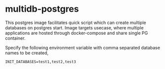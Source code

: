 multidb-postgres
==================

This postgres image facilitates quick script which can create multiple databases on postgres start.
Image targets usecase, where multiple applications are hosted through docker-compose and share single PG container.

Specify the following environment variable with comma separated database names to be created,

`INIT_DATABASES=test1,test2,test3`

